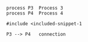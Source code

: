 ```data-flow-diagram included-snippet-1.svg
process	P3	Process 3
process	P4	Process 4
```

```data-flow-diagram includer-1.svg
#include <included-snippet-1

P3 --> P4	connection
```
